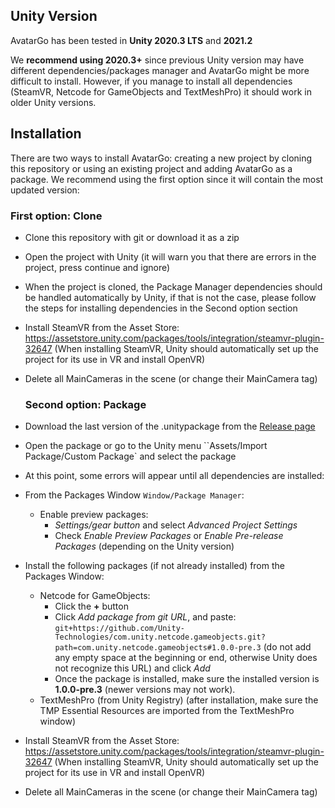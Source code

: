 ## Unity Version

AvatarGo has been tested in **Unity 2020.3 LTS** and **2021.2**

We **recommend using 2020.3+** since previous Unity version may have different dependencies/packages manager and AvatarGo might be more difficult to install. However, if you manage to install all dependencies (SteamVR, Netcode for GameObjects and TextMeshPro) it should work in older Unity versions.

## Installation

There are two ways to install AvatarGo: creating a new project by cloning this repository or using an existing project and adding AvatarGo as a package.
We recommend using the first option since it will contain the most updated version:

### First option: Clone

- Clone this repository with git or download it as a zip
- Open the project with Unity (it will warn you that there are errors in the project, press continue and ignore)
- When the project is cloned, the Package Manager dependencies should be handled automatically by Unity, if that is not the case, please follow the steps for installing dependencies in the Second option section
- Install SteamVR from the Asset Store: https://assetstore.unity.com/packages/tools/integration/steamvr-plugin-32647
  (When installing SteamVR, Unity should automatically set up the project for its use in VR and install OpenVR)
- Delete all MainCameras in the scene (or change their MainCamera tag)
  
  ### Second option: Package
- Download the last version of the .unitypackage from the [Release page](https://github.com/UPC-ViRVIG/AvatarGo/releases)
- Open the package or go to the Unity menu ``Assets/Import Package/Custom Package` and select the package
- At this point, some errors will appear until all dependencies are installed:
- From the Packages Window ``Window/Package Manager``:
  - Enable preview packages:
    - *Settings/gear button* and select *Advanced Project Settings*
    - Check *Enable Preview Packages* or *Enable Pre-release Packages* (depending on the Unity version)
- Install the following packages (if not already installed) from the Packages Window:
  - Netcode for GameObjects: 
    - Click the **+** button
    - Click *Add package from git URL*, and paste: ``git+https://github.com/Unity-Technologies/com.unity.netcode.gameobjects.git?path=com.unity.netcode.gameobjects#1.0.0-pre.3`` (do not add any empty space at the beginning or end, otherwise Unity does not recognize this URL) and click *Add*
    - Once the package is installed, make sure the installed version is **1.0.0-pre.3** (newer versions may not work).
  - TextMeshPro (from Unity Registry) (after installation, make sure the TMP Essential Resources are imported from the TextMeshPro window)
- Install SteamVR from the Asset Store: https://assetstore.unity.com/packages/tools/integration/steamvr-plugin-32647
  (When installing SteamVR, Unity should automatically set up the project for its use in VR and install OpenVR)
- Delete all MainCameras in the scene (or change their MainCamera tag)
